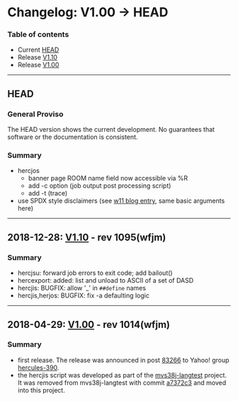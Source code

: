 # Changelog: V1.00 -> HEAD

### Table of contents
- Current [HEAD](#user-content-head)
- Release [V1.10](#user-content-V1.10)
- Release [V1.00](#user-content-V1.00)

<!-- --------------------------------------------------------------------- -->
---
## <a id="head">HEAD</a>
### General Proviso
The HEAD version shows the current development. No guarantees that software or
the documentation is consistent.

### Summary
- hercjos
  - banner page ROOM name field now accessible via %R
  - add -c option (job output post processing script)
  - add -t (trace)
- use SPDX style disclaimers (see [w11 blog entry](https://wfjm.github.io/blogs/w11/2019-07-21-spdx.html), same basic arguments here)

<!-- --------------------------------------------------------------------- -->
---
## <a id="V1.10">2018-12-28: [V1.10](https://github.com/wfjm/herc-tools/releases/tag/V1.10) - rev 1095(wfjm)</a>

### Summary
- hercjsu: forward job errors to exit code; add bailout()
- hercexport: added: list and unload to ASCII of a set of DASD
- hercjis: BUGFIX: allow '_' in `##define` names
- hercjis,herjos: BUGFIX: fix -a defaulting logic

<!-- --------------------------------------------------------------------- -->
---
## <a id="V1.00">2018-04-29: [V1.00](https://github.com/wfjm/herc-tools/releases/tag/V1.00) - rev 1014(wfjm)</a>

### Summary
- first release. The release was announced in post [83266](https://groups.yahoo.com/neo/groups/hercules-390/conversations/messages/83266) to Yahoo! group [hercules-390](https://groups.yahoo.com/neo/groups/hercules-390/info).
- the hercjis script was developed as part of the [mvs38j-langtest](https://github.com/wfjm/mvs38j-langtest) project. It was removed from mvs38j-langtest with commit [a7372c3](https://github.com/wfjm/mvs38j-langtest/commit/a7372c30823da3fce2c2066d4f2979a6c80f0af8) and moved into this project.
